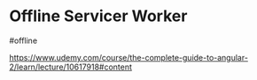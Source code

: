 # Offline Servicer Worker
#offline

https://www.udemy.com/course/the-complete-guide-to-angular-2/learn/lecture/10617918#content